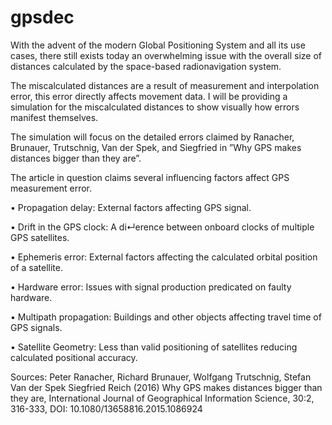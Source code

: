 # gpsdec

With the advent of the modern Global Positioning System and all its use cases,
there still exists today an overwhelming issue with the overall size of distances
calculated by the space-based radionavigation system.

The miscalculated distances are a result of measurement and interpolation error,
this error directly affects movement data.
I will be providing a simulation for the miscalculated distances to show visually
how errors manifest themselves. 

The simulation will focus on the detailed errors
claimed by Ranacher, Brunauer, Trutschnig, Van der Spek, and Siegfried
in ”Why GPS makes distances bigger than they are”.

The article in question claims several influencing factors affect GPS measurement
error.


• Propagation delay: External factors affecting GPS signal.

• Drift in the GPS clock: A di↵erence between onboard clocks of multiple
GPS satellites.

• Ephemeris error: External factors affecting the calculated orbital position
of a satellite.

• Hardware error: Issues with signal production predicated on faulty
hardware.

• Multipath propagation: Buildings and other objects affecting travel
time of GPS signals.

• Satellite Geometry: Less than valid positioning of satellites reducing
calculated positional accuracy.

Sources:
Peter Ranacher, Richard Brunauer, Wolfgang Trutschnig, Stefan Van der Spek
Siegfried Reich (2016) Why GPS makes distances bigger than they are, International
Journal of Geographical Information Science, 30:2, 316-333, DOI:
10.1080/13658816.2015.1086924
